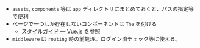 - `assets`, `components` 等は `app` ディレクトリにまとめておくと、パスの指定等で便利
- ページで一つしか存在しないコンポーネントは `The` を付ける
  - [スタイルガイド — Vue.js](https://jp.vuejs.org/v2/style-guide/index.html) を参照
- `middleware` は `routing` 時の前処理。ログイン済チェック等に使える。
